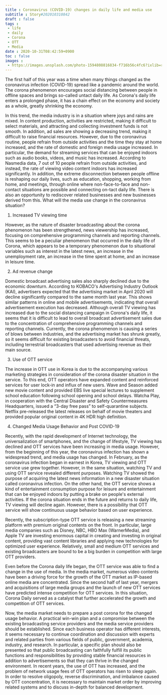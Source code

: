 ```yaml
---
title : Coronavirus (COVID-19) changes in daily life and media use
subtitle : Story#202010310842
draft : false
tags :
 - life
 - daily
 - Corona
 - OTT
 - Media
date : 2020-10-31T08:42:59+0900
toc : false
images : 
 - https://images.unsplash.com/photo-1594808816834-f716b56c4fc6?ixlib=rb-1.2.1&q=80&fm=jpg&crop=entropy&cs=tinysrgb&w=1080&fit=max&ixid=eyJhcHBfaWQiOjE1NTU0OX0
---
```

The first half of this year was a time when many things changed as the coronavirus infection (COVID-19) spread like a pandemic around the world. The corona phenomenon encourages social distancing between people in offline spaces and brings so-called untact daily life. As Corona's daily life enters a prolonged phase, it has a chain effect on the economy and society as a whole, greatly shrinking the economy.  

In this trend, the media industry is in a situation where joys and rains are mixed. In content production, activities are restricted, making it difficult to select materials, and attracting and collecting investment funds is not smooth. In addition, ad sales are showing a decreasing trend, making it difficult to raise financial resources. However, due to the coronavirus routine, people refrain from outside activities and the time they stay at home increased, and the rate of domestic and foreign media usage increased. In particular, the demand for streaming services that can be enjoyed indoors such as audio books, videos, and music has increased. According to Nasmedia data, 7 out of 10 people refrain from outside activities, and instead, the rate of viewing video content indoors has increased significantly. In addition, the extreme disconnection between people offline is reshaping our daily lives, such as education, shopping, working from home, and meetings, through online where non-face-to-face and non-contact situations are possible and connecting on-tact daily life. There is also an opportunity to rediscover related businesses and new businesses derived from this. What will the media use change in the coronavirus situation?  

1. Increased TV viewing time  

However, as the nature of disaster broadcasting about the corona phenomenon has been strengthened, news viewership has increased, focusing on comprehensive programming channels and reporting channels. This seems to be a peculiar phenomenon that occurred in the daily life of Corona, which appears to be a temporary phenomenon due to situational variables such as interest in the latest news, an increase in the unemployment rate, an increase in the time spent at home, and an increase in leisure time.  

2. Ad revenue change  

Domestic broadcast advertising sales also sharply declined due to the economic downturn. According to KOBACO's Advertising Industry Outlook (KAI), advertisers expected that the advertising market in April 2020 will decline significantly compared to the same month last year. This shows similar patterns in online and mobile advertisements, indicating that overall advertisement execution has decreased. Although overall TV viewing has increased due to the social distancing campaign in Corona's daily life, it seems that it is difficult to lead to overall broadcast advertisement sales due to the concentration of comprehensive programming channels and reporting channels. Currently, the corona phenomenon is causing a series of blows between industries, and the advertising market has shrunk greatly, so it seems difficult for existing broadcasters to avoid financial threats, including terrestrial broadcasters that used advertising revenue as their main source.  

3. Use of OTT service  

The increase in OTT use in Korea is due to the accompanying various marketing strategies in consideration of the corona disaster situation in the service. To this end, OTT operators have expanded content and reinforced services for user lock-in and influx of new users. Wave and Season added new movie content and provided EBS live special lectures to supplement school education following school opening and school delays. Watcha Play, in cooperation with the Central Disaster and Safety Countermeasures Headquarters, issued a “3-day free pass” to self-quarantine subjects. Netflix pre-released the latest releases on behalf of movie theaters and provided popular original content in 4K HDR high definition.  

4. Changed Media Usage Behavior and Post COVID-19  

Recently, with the rapid development of Internet technology, the universalization of smartphones, and the change of lifestyle, TV viewing has declined and OTT services have been increasing in media usage. However, from the beginning of this year, the coronavirus infection has shown a widespread trend, and media usage has changed. In February, as the coronavirus infection began in earnest in Korea, TV viewing and OTT service use grew together. However, in the same situation, watching TV and using OTT service revealed different purposes. Watching TV showed the purpose of acquiring the latest news information in a new disaster situation called coronavirus infection. On the other hand, the OTT service shows a kind of entertainment consumption purpose for leisure and entertainment that can be enjoyed indoors by putting a brake on people's external activities. If the corona situation ends in the future and returns to daily life, TV viewing will decline again. However, there is a possibility that OTT service will show continuous usage behavior based on user experience.  

Recently, the subscription-type OTT service is releasing a new streaming platform with premium original contents on the front. In particular, large media companies such as Disney, NBC, HBO Max (WarnerMedia), and Apple TV are investing enormous capital in creating and investing in original content, providing vast content libraries and applying new technologies for optimized user experience. Relatively, small and medium OTT services and existing broadcasters are bound to be a big burden in competition with large OTT providers.  

Even before the Corona daily life began, the OTT service was able to find a change in the use of media. In the media market, numerous video contents have been a driving force for the growth of the OTT market as IP-based online media are concentrated. Since the second half of last year, mergers and acquisitions of large media groups and the launch of new OTT services have predicted intense competition for OTT services. In this situation, Corona Daily served as a catalyst that further accelerated the growth and competition of OTT services.  

Now, the media market needs to prepare a post corona for the changed usage behavior. A practical win-win plan and a compromise between the existing broadcasting service providers and the media service providers should be established. Since each business operator has different interests, it seems necessary to continue coordination and discussion with experts and related parties from various fields of public, government, academia, industry, and research. In particular, a specific plan should also be presented so that public broadcasting can faithfully fulfill its public functions and responsibilities by providing stable financial resources in addition to advertisements so that they can thrive in the changed environment. In recent years, the use of OTT has increased, and the problem of network usage fees of OTT operators has risen to sleep again. In order to resolve oligopoly, reverse discrimination, and imbalance caused by OTT concentration, it is necessary to maintain market order by improving related systems and to discuss in-depth for balanced development.  